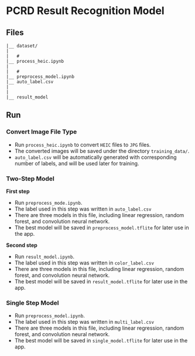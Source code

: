 PCRD Result Recognition Model
===

## Files

```
|__ dataset/
|
|   # 
|__ process_heic.ipynb
|
|   # 
|__ preprocess_model.ipynb
|__ auto_label.csv
|
|   
|__ result_model
```

## Run

### Convert Image File Type

* Run `process_heic.ipynb` to convert `HEIC` files to `JPG` files.
* The converted images will be saved under the directory `training_data/`.
* `auto_label.csv` will be automatically generated with corresponding number of labels, and will be used later for training.

### Two-Step Model

**First step**
* Run `preprocess_mode.ipynb`.
* The label used in this step was written in `auto_label.csv`
* There are three models in this file, including linear regression, random forest, and convolution neural network.
* The best model will be saved in `preprocess_model.tflite` for later use in the app.

**Second step**
* Run `result_model.ipynb`.
* The label used in this step was written in `color_label.csv`
* There are three models in this file, including linear regression, random forest, and convolution neural network.
* The best model will be saved in `result_model.tflite` for later use in the app.


### Single Step Model
* Run `preprocess_model.ipynb`.
* The label used in this step was written in `multi_label.csv`
* There are three models in this file, including linear regression, random forest, and convolution neural network.
* The best model will be saved in `single_model.tflite` for later use in the app.